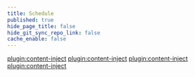```yaml
---
title: Schedule
published: true
hide_page_title: false
hide_git_sync_repo_link: false
cache_enable: false
---
```



[plugin:content-inject](../home/unit-01/_important-reminders)
[plugin:content-inject](../home/unit-02/_important-reminders)
[plugin:content-inject](../home/unit-03/_important-reminders)
[plugin:content-inject](../home/unit-04/_important-reminders)
